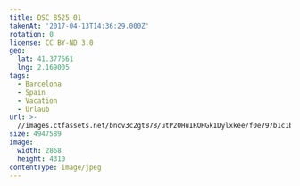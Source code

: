 ```yaml
---
title: DSC_8525_01
takenAt: '2017-04-13T14:36:29.000Z'
rotation: 0
license: CC BY-ND 3.0
geo:
  lat: 41.377661
  lng: 2.169005
tags:
  - Barcelona
  - Spain
  - Vacation
  - Urlaub
url: >-
  //images.ctfassets.net/bncv3c2gt878/utP2OHuIROHGk1Dylxkee/f0e797b1c1b6f92bcca43cf3711fef6f/dsc_8525_01_33694177480_o
size: 4947589
image:
  width: 2868
  height: 4310
contentType: image/jpeg
---
```



